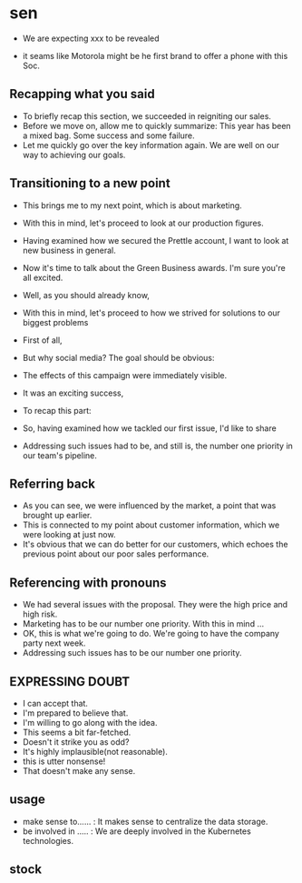 # sen

* We are expecting xxx to be revealed

* it seams like Motorola might be he first brand to offer a phone with this Soc.

## Recapping what you said

* To briefly recap this section, we succeeded in reigniting our sales.
* Before we move on, allow me to quickly summarize: This year has been a mixed bag. Some success and some failure.
* Let me quickly go over the key information again. We are well on our way to achieving our goals.

## Transitioning to a new point

* This brings me to my next point, which is about marketing.
* With this in mind, let's proceed to look at our production figures.
* Having examined how we secured the Prettle account, I want to look at new business in general.
* Now it's time to talk about the Green Business awards. I'm sure you're all excited.

* Well, as you should already know,
* With this in mind, let's proceed to how we strived for solutions to our biggest problems
* First of all,
* But why social media? The goal should be obvious:
* The effects of this campaign were immediately visible.
* It was an exciting success,
* To recap this part:
* So, having examined how we tackled our first issue, I'd like to share

* Addressing such issues had to be, and still is, the number one priority in our team's pipeline.

## Referring back

* As you can see, we were influenced by the market, a point that was brought up earlier.
* This is connected to my point about customer information, which we were looking at just now.
* It's obvious that we can do better for our customers, which echoes the previous point about our poor sales performance.

## Referencing with pronouns

* We had several issues with the proposal. They were the high price and high risk.
* Marketing has to be our number one priority. With this in mind …
* OK, this is what we're going to do. We're going to have the company party next week.
* Addressing such issues has to be our number one priority.

## EXPRESSING DOUBT

* I can accept that.
* I'm prepared to believe that.
* I'm willing to go along with the idea.
* This seems a bit far-fetched.
* Doesn't it strike you as odd?
* It's highly implausible(not reasonable).
* this is utter nonsense!
* That doesn't make any sense.

## usage

* make sense to...... : It makes sense to centralize the data storage.
* be involved in ..... : We are deeply involved in the Kubernetes technologies.

## stock
